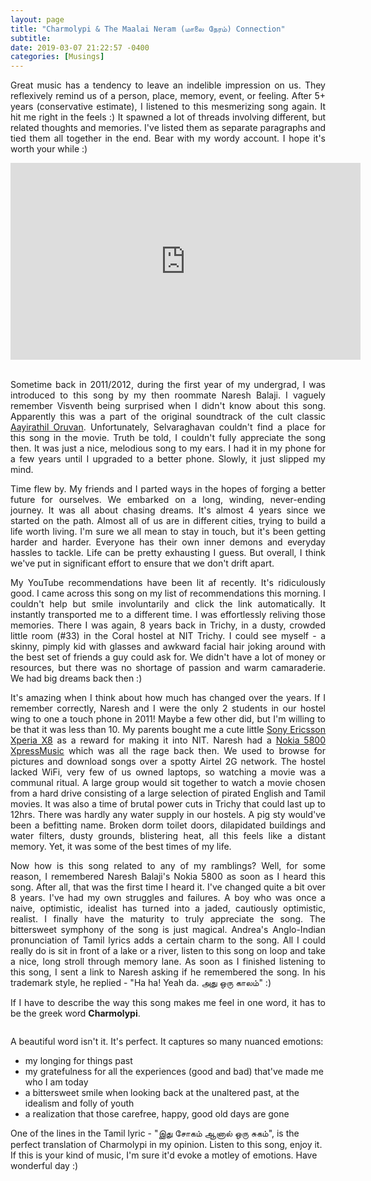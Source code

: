 ```yaml
---
layout: page
title: "Charmolypi & The Maalai Neram (மாலை நேரம்) Connection"
subtitle: 
date: 2019-03-07 21:22:57 -0400
categories: [Musings]
---
```


<p align="justify"> Great music has a tendency to leave an indelible impression on us. They reflexively remind us of a person, place, memory, event, or feeling. After 5+ years (conservative estimate), I listened to this mesmerizing song again. It hit me right in the feels :) It spawned a lot of threads involving different, but related thoughts and memories. I've listed them as separate paragraphs and tied them all together in the end. Bear with my wordy account. I hope it's worth your while :) </p>

<center>
    <iframe width="560" height="315" src="https://www.youtube.com/embed/wrBeRs1vM4I" frameborder="0" allow="accelerometer; autoplay; encrypted-media; gyroscope; picture-in-picture" allowfullscreen></iframe>
</center>

<br>

<p align="justify"> Sometime back in 2011/2012, during the first year of my undergrad, I was introduced to this song by my then roommate Naresh Balaji. I vaguely remember Visventh being surprised when I didn't know about this song. Apparently this was a part of the original soundtrack of the cult classic <a href="https://en.wikipedia.org/wiki/Aayirathil_Oruvan_(2010_film)">Aayirathil Oruvan</a>. Unfortunately, Selvaraghavan couldn't find a place for this song in the movie. Truth be told, I couldn't fully appreciate the song then. It was just a nice, melodious song to my ears. I had it in my phone for a few years until I upgraded to a better phone. Slowly, it just slipped my mind. </p>

<p align="justify"> Time flew by. My friends and I parted ways in the hopes of forging a better future for ourselves. We embarked on a long, winding, never-ending journey. It was all about chasing dreams. It's almost 4 years since we started on the path. Almost all of us are in different cities, trying to build a life worth living. I'm sure we all mean to stay in touch, but it's been getting harder and harder. Everyone has their own inner demons and everyday hassles to tackle. Life can be pretty exhausting I guess. But overall, I think we've put in significant effort to ensure that we don't drift apart. </p>

<p align="justify"> My YouTube recommendations have been lit af recently. It's ridiculously good. I came across this song on my list of recommendations this morning. I couldn't help but smile involuntarily and click the link automatically. It instantly transported me to a different time. I was effortlessly reliving those memories. There I was again, 8 years back in Trichy, in a dusty, crowded little room (#33) in the Coral hostel at NIT Trichy. I could see myself - a skinny, pimply kid with glasses and awkward facial hair joking around with the best set of friends a guy could ask for. We didn't have a lot of money or resources, but there was no shortage of passion and warm camaraderie. We had big dreams back then :) </p>

<p align="justify"> It's amazing when I think about how much has changed over the years. If I remember correctly, Naresh and I were the only 2 students in our hostel wing to one a touch phone in 2011! Maybe a few other did, but I'm willing to be that it was less than 10. My parents bought me a cute little <a href="https://en.wikipedia.org/wiki/Sony_Ericsson_Xperia_X8">Sony Ericsson Xperia X8</a> as a reward for making it into NIT. Naresh had a <a href="https://en.wikipedia.org/wiki/Nokia_5800_XpressMusic">Nokia 5800 XpressMusic</a> which was all the rage back then. We used to browse for pictures and download songs over a spotty Airtel 2G network. The hostel lacked WiFi, very few of us owned laptops, so watching a movie was a communal ritual. A large group would sit together to watch a movie chosen from a hard drive consisting of a large selection of pirated English and Tamil movies. It was also a time of brutal power cuts in Trichy that could last up to 12hrs. There was hardly any water supply in our hostels. A pig sty would've been a befitting name. Broken dorm toilet doors, dilapidated buildings and water filters, dusty grounds, blistering heat, all this feels like a distant memory. Yet, it was some of the best times of my life. </p>

<p align="justify"> Now how is this song related to any of my ramblings? Well, for some reason, I remembered Naresh Balaji's Nokia 5800 as soon as I heard this song. After all, that was the first time I heard it. I've changed quite a bit over 8 years. I've had my own struggles and failures. A boy who was once a naive, optimistic, idealist has turned into a jaded, cautiously optimistic, realist. I finally have the maturity to truly appreciate the song. The bittersweet symphony of the song is just magical. Andrea's Anglo-Indian pronunciation of Tamil lyrics adds a certain charm to the song. All I could really do is sit in front of a lake or a river, listen to this song on loop and take a nice, long stroll through memory lane. As soon as I finished listening to this song, I sent a link to Naresh asking if he remembered the song. In his trademark style, he replied - "Ha ha! Yeah da. அது ஒரு காலம்" :) </p>

<p align="justify"> If I have to describe the way this song makes me feel in one word, it has to be the greek word <b>Charmolypi</b>. </p>

<div class="row uniform">
<div class="4u 12u$(medium)">
</div>
	<div class="4u 12u$(medium)">
        <span class="image main"><img src="{{site.baseurl}}/assets/images/charmolypi.jpg" alt="" /></span>
</div>
<div class="4u 12u$(medium)">
</div>
</div>

<p align="justify"> A beautiful word isn't it. It's perfect. It captures so many nuanced emotions: </p>
<ul>
    <li> my longing for things past </li> 
    <li> my gratefulness for all the experiences (good and bad) that've made me who I am today </li>
    <li> a bittersweet smile when looking back at the unaltered past, at the idealism and folly of youth </li>
    <li> a realization that those carefree, happy, good old days are gone </li>
</ul>

<p> One of the lines in the Tamil lyric - "இது சோகம் ஆனால் ஒரு சுகம்", is the perfect translation of Charmolypi in my opinion. Listen to this song, enjoy it. If this is your kind of music, I'm sure it'd evoke a motley of emotions. Have wonderful day :) </p>
